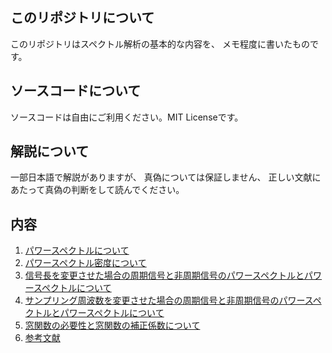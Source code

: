 ## このリポジトリについて
このリポジトリはスペクトル解析の基本的な内容を、
メモ程度に書いたものです。

## ソースコードについて
ソースコードは自由にご利用ください。MIT Licenseです。

## 解説について
一部日本語で解説がありますが、
真偽については保証しません、
正しい文献にあたって真偽の判断をして読んでください。

## 内容
1. [パワースペクトルについて](doc/ps.md)
1. [パワースペクトル密度について](doc/psd.md)
1. [信号長を変更させた場合の周期信号と非周期信号のパワースペクトルとパワースペクトルについて](doc/v1.md)
1. [サンプリング周波数を変更させた場合の周期信号と非周期信号のパワースペクトルとパワースペクトルについて](doc/v2.md)
1. [窓関数の必要性と窓関数の補正係数について](doc/)
1. [参考文献](doc/ref.md)
